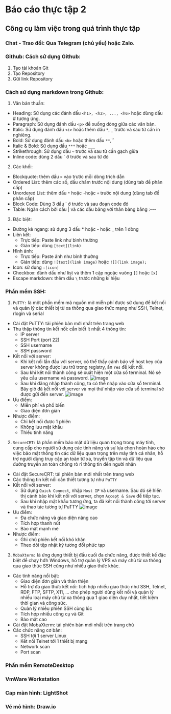 # Báo cáo thực tập 2
## Công cụ làm việc trong quá trình thực tập
### Chat - Trao đổi: Qua Telegram (chủ yếu) hoặc Zalo.
### Github: Cách sử dụng Github:
1. Tạo tài khoản Git
2. Tạo Repository
3. Gửi link Repository 
### Cách sử dụng markdown trong Github:
1. Văn bản thuần:
- Heading: Sử dụng các đánh dấu `<h1>, <h2>, ..., <h6>` hoặc dùng dấu # tương ứng.
- Paragraph: Sử dụng đánh dấu `<p>` để xuống dòng giữa các văn bản.
- Italic: Sử dụng đánh dấu `<i>` hoặc thêm dấu `*`, `_` trước và sau từ cần in nghiêng.
- Bold: Sử dụng đánh dấu `<b>` hoặc thêm dấu `**`,``
- Italic & Bold: Sử dụng dấu `***` hoặc `___`
- Strikethrough: Sử dụng dấu `~` trước và sau từ cần gạch giữa
- Inline code: dùng 2 dấu ` ở trước và sau từ đó

2. Các khối:
- Blockquote: thêm dấu `>` vào trước mỗi dòng trích dẫn
- Ordered List: thêm các số, dấu chấm trước nội dung (dùng tab để phân cấp)
- Unordered List: thêm dấu `*` hoặc `-`hoặc `+` trước nội dung (dùng  tab để phân cấp)
- Block Code: Dùng 3 dấu ` ở trước và sau đoạn code đó
- Table: Ngăn cách bởi dấu | và các đầu bảng với thân bảng bằng :---

3. Đặc biệt:
- Đường kẻ ngang: sử dụng 3 dấu * hoặc - hoặc _ trên 1 dòng
- Liên kết:
  - Trực tiếp: Paste link như bình thường
  - Gián tiếp: dùng `[text](link)`
- Hình ảnh:
  - Trực tiếp: Paste ảnh như bình thường
  - Gián tiếp: dùng `![text](link image)` hoặc `![](link image);`
- Icon: sử dụng `:[icon]`
- Checkbox: đánh dấu như list và thêm 1 cặp ngoặc vuông `[]` hoặc `[x]`
- Escape markdown: thêm dấu `\` trước những kí hiệu
  
### Phần mềm SSH:
1. `PuTTY:` là một phần mềm mã nguồn mở miễn phí được sử dụng để kết nối và quản lý các thiết bị từ xa thông qua giao thức mạng như SSH, Telnet, rlogin và serial
- Cài đặt PuTTY: tải phiên bản mới nhất trên trang web
- Thu thập thông tin kết nối: cần biết ít nhất 4 thông tin:
  - IP server
  - SSH Port (port 22)
  - SSH username
  - SSH password
- Kết nối với server:
  - Khi kết nối lần đầu với server, có thể thấy cảnh báo về host key của server không được lưu trữ trong registry, ấn `Yes` để kết nối.
  - Sau khi kết nối thành công sẽ xuất hiện một cửa số terminal. Nó sẽ yêu cầu username và password.
  ![image](https://github.com/user-attachments/assets/323ff7ae-dac7-4f07-8358-43921da77323)
  - Sau khi đăng nhập thành công, ta có thể nhập vào cửa sổ terminal. Bây giờ đã kết nối với server và mọi thứ nhập vào cửa sổ terminal sẽ được gửi đến server.
  ![image](https://github.com/user-attachments/assets/05f5bf16-bd0d-4c5e-a277-83d0cd6ba727)
- Ưu điểm: 
  - Miễn phí và phổ biến
  - Giao diện đơn giản
- Nhược điểm:
  - Chỉ kết nối được 1 phiên
  - Không lưu mật khẩu
  - Thiếu tính năng
2. `SecureCRT:` là phần mềm bảo mật dữ liệu quan trọng trong máy tính, cung cấp cho người sử dụng các tính năng và sự lựa chọn hoàn hảo cho việc bảo mật thông tin các dữ liệu quan trọng trên máy tính cá nhân, hỗ trợ người dùng truy cập an toàn từ xa, truyền tập tin và dữ liệu qua đường truyền an toàn chống rò rỉ thông tin đến người nhận
- Cài đặt SecureCRT: tải phiên bản mới nhất trên trang web
- Các thông tin kết nối cần thiết tương tự như `PuTTY`
- Kết nối với server:
  - Sử dụng `Quick Connect`, nhập `Host IP` và username. Sau đó sẽ hiển thị cảnh báo khi kết nối với server, chọn `Accept & Save` để tiếp tục.
  - Sau khi nhập mật khẩu tương ứng, ta đã kết nối thành công tới server và thao tác tương tự PuTTY
  ![image](https://github.com/user-attachments/assets/03777924-e006-4151-877d-b5cdd658ad9c)
- Ưu điểm:
  - Đa chức năng và giao diện nâng cao
  - Tích hợp thanh nút
  - Bảo mật mạnh mẽ
- Nhược điểm:
  - Ghi chú phiên kết nối khó khăn
  - Theo dõi tệp nhật ký tương đối phức tạp

3. `MobaXterm:` là ứng dụng thiết bị đầu cuối đa chức năng, được thiết kế đặc biệt để chạy hđh Windows, hỗ trợ quản lý VPS và máy chủ từ xa thông qua giao thức SSH cũng như nhiều giao thức khác.
- Các tính năng nổi bật:
  - Giao diện đơn giản và thân thiện
  - Hỗ trợ đa giao thức kết nối: tích hợp nhiều giao thức như SSH, Telnet, RDP, FTP, SFTP, X11, ... cho phép người dùng kết nối và quản lý nhiều loại máy chủ từ xa thông qua 1 giao diện duy nhất, tiết kiệm thời gian và công sức.
  - Quản lý nhiều phiên SSH cùng lúc
  - Tích hợp nhiều công cụ và Git
  - Bảo mật cao
- Cài đặt MobaXterm: tải phiên bản mới nhất trên trang chủ
- Các chức năng cơ bản:
  - SSH tới 1 server Linux
  - Kết nối Telnet tới 1 thiết bị mạng
  - Network scan
  - Port scan
### Phần mềm RemoteDesktop
### VmWare Workstation
### Cap màn hình: LightShot
### Vẽ mô hình: Draw.io

